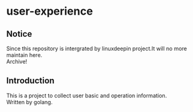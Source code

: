# user-experience


## Notice
Since this repository is intergrated by linuxdeepin project.It will no more maintain here.       
Archive!


## Introduction
This is a project to collect user basic and operation information.      
Written by golang.    
